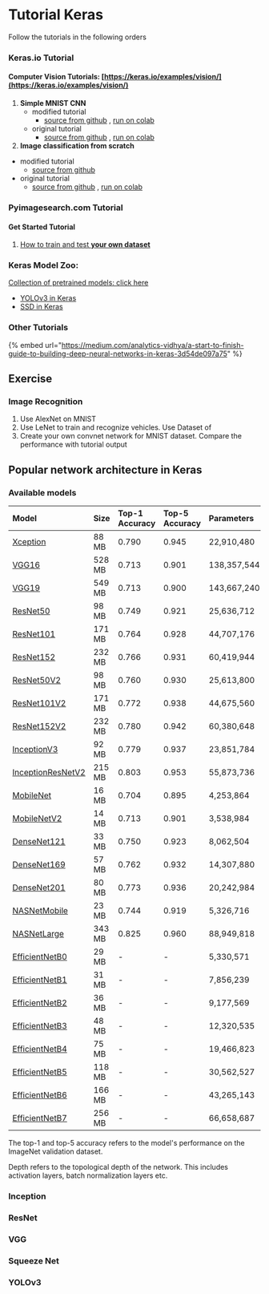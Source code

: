 # Tutorial Keras

Follow the tutorials in the following orders

### Keras.io Tutorial

#### Computer Vision Tutorials: [https://keras.io/examples/vision/](https://keras.io/examples/vision/)

1. **Simple MNIST CNN**
   * modified tutorial
     * [source from github](https://github.com/ykkimhgu/dl-tutorial/blob/master/Keras/cnn/keras_tutorial_MNIST_ykk.ipynb) ,  [run on colab](https://colab.research.google.com/github/ykkimhgu/dl-tutorial/blob/master/Keras/cnn/keras_tutorial_MNIST_ykk.ipynb)
   * original tutorial
     * [source  from github](https://github.com/keras-team/keras-io/blob/master/examples/vision/mnist_convnet.py) ,  [run on colab](https://colab.research.google.com/github/keras-team/keras-io/blob/master/examples/vision/ipynb/mnist_convnet.ipynb)
2.  **Image classification from scratch**
   * modified tutorial
     * [ source from github](https://github.com/ykkimhgu/dl-tutorial/blob/master/Keras/cnn/Keras_tutorial_image_classification_from_scratch.ipynb)
   * original tutorial
     * [source from github](https://github.com/keras-team/keras-io/blob/master/examples/vision/image_classification_from_scratch.py) ,  [run on colab](https://colab.research.google.com/github/keras-team/keras-io/blob/master/examples/vision/ipynb/image_classification_from_scratch.ipynb#scrollTo=YSKPuW9AlAV8)

### Pyimagesearch.com Tutorial

#### Get Started Tutorial

1. [How to train and test **your own dataset**](https://www.pyimagesearch.com/2018/09/10/keras-tutorial-how-to-get-started-with-keras-deep-learning-and-python/) 

### Keras Model Zoo: 

[Collection of pretrained models: click here](https://modelzoo.co/framework/keras)

* [YOLOv3 in Keras](https://modelzoo.co/model/keras-yolov3)
* [SSD in Keras](https://modelzoo.co/model/single-shot-multibox-detector-keras)

### Other Tutorials

{% embed url="https://medium.com/analytics-vidhya/a-start-to-finish-guide-to-building-deep-neural-networks-in-keras-3d54de097a75" %}



## Exercise

### Image Recognition

1. Use AlexNet on MNIST
2. Use LeNet to train and recognize vehicles. Use Dataset of 
3. Create your own convnet network for MNIST dataset. Compare the performance with tutorial output

## Popular network architecture in Keras

### Available models <a id="available-models"></a>

| Model | Size | Top-1 Accuracy | Top-5 Accuracy | Parameters | Depth |
| :--- | :--- | :--- | :--- | :--- | :--- |
| [Xception](https://keras.io/api/applications/xception) | 88 MB | 0.790 | 0.945 | 22,910,480 | 126 |
| [VGG16](https://keras.io/api/applications/vgg/#vgg16-function) | 528 MB | 0.713 | 0.901 | 138,357,544 | 23 |
| [VGG19](https://keras.io/api/applications/vgg/#vgg19-function) | 549 MB | 0.713 | 0.900 | 143,667,240 | 26 |
| [ResNet50](https://keras.io/api/applications/resnet/#resnet50-function) | 98 MB | 0.749 | 0.921 | 25,636,712 | - |
| [ResNet101](https://keras.io/api/applications/resnet/#resnet101-function) | 171 MB | 0.764 | 0.928 | 44,707,176 | - |
| [ResNet152](https://keras.io/api/applications/resnet/#resnet152-function) | 232 MB | 0.766 | 0.931 | 60,419,944 | - |
| [ResNet50V2](https://keras.io/api/applications/resnet/#resnet50v2-function) | 98 MB | 0.760 | 0.930 | 25,613,800 | - |
| [ResNet101V2](https://keras.io/api/applications/resnet/#resnet101v2-function) | 171 MB | 0.772 | 0.938 | 44,675,560 | - |
| [ResNet152V2](https://keras.io/api/applications/resnet/#resnet152v2-function) | 232 MB | 0.780 | 0.942 | 60,380,648 | - |
| [InceptionV3](https://keras.io/api/applications/inceptionv3) | 92 MB | 0.779 | 0.937 | 23,851,784 | 159 |
| [InceptionResNetV2](https://keras.io/api/applications/inceptionresnetv2) | 215 MB | 0.803 | 0.953 | 55,873,736 | 572 |
| [MobileNet](https://keras.io/api/applications/mobilenet) | 16 MB | 0.704 | 0.895 | 4,253,864 | 88 |
| [MobileNetV2](https://keras.io/api/applications/mobilenet/#mobilenetv2-function) | 14 MB | 0.713 | 0.901 | 3,538,984 | 88 |
| [DenseNet121](https://keras.io/api/applications/densenet/#densenet121-function) | 33 MB | 0.750 | 0.923 | 8,062,504 | 121 |
| [DenseNet169](https://keras.io/api/applications/densenet/#densenet169-function) | 57 MB | 0.762 | 0.932 | 14,307,880 | 169 |
| [DenseNet201](https://keras.io/api/applications/densenet/#densenet201-function) | 80 MB | 0.773 | 0.936 | 20,242,984 | 201 |
| [NASNetMobile](https://keras.io/api/applications/nasnet/#nasnetmobile-function) | 23 MB | 0.744 | 0.919 | 5,326,716 | - |
| [NASNetLarge](https://keras.io/api/applications/nasnet/#nasnetlarge-function) | 343 MB | 0.825 | 0.960 | 88,949,818 | - |
| [EfficientNetB0](https://keras.io/api/applications/efficientnet/#efficientnetb0-function) | 29 MB | - | - | 5,330,571 | - |
| [EfficientNetB1](https://keras.io/api/applications/efficientnet/#efficientnetb1-function) | 31 MB | - | - | 7,856,239 | - |
| [EfficientNetB2](https://keras.io/api/applications/efficientnet/#efficientnetb2-function) | 36 MB | - | - | 9,177,569 | - |
| [EfficientNetB3](https://keras.io/api/applications/efficientnet/#efficientnetb3-function) | 48 MB | - | - | 12,320,535 | - |
| [EfficientNetB4](https://keras.io/api/applications/efficientnet/#efficientnetb4-function) | 75 MB | - | - | 19,466,823 | - |
| [EfficientNetB5](https://keras.io/api/applications/efficientnet/#efficientnetb5-function) | 118 MB | - | - | 30,562,527 | - |
| [EfficientNetB6](https://keras.io/api/applications/efficientnet/#efficientnetb6-function) | 166 MB | - | - | 43,265,143 | - |
| [EfficientNetB7](https://keras.io/api/applications/efficientnet/#efficientnetb7-function) | 256 MB | - | - | 66,658,687 | - |

  
The top-1 and top-5 accuracy refers to the model's performance on the ImageNet validation dataset.

Depth refers to the topological depth of the network. This includes activation layers, batch normalization layers etc.

### Inception

### ResNet

### VGG

### Squeeze Net

### YOLOv3



